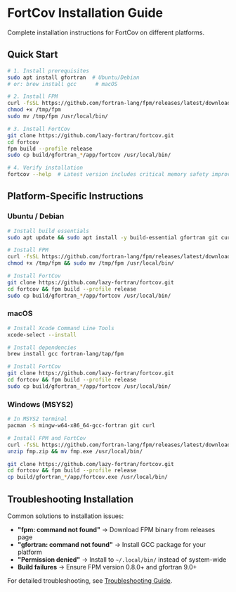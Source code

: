 # FortCov Installation Guide

Complete installation instructions for FortCov on different platforms.

## Quick Start

```bash
# 1. Install prerequisites
sudo apt install gfortran  # Ubuntu/Debian
# or: brew install gcc      # macOS

# 2. Install FPM
curl -fsSL https://github.com/fortran-lang/fpm/releases/latest/download/fpm-0.12.0-linux-x86_64-gcc-12 -o /tmp/fpm
chmod +x /tmp/fpm
sudo mv /tmp/fpm /usr/local/bin/

# 3. Install FortCov
git clone https://github.com/lazy-fortran/fortcov.git
cd fortcov
fpm build --profile release
sudo cp build/gfortran_*/app/fortcov /usr/local/bin/

# 4. Verify installation
fortcov --help  # Latest version includes critical memory safety improvements
```

## Platform-Specific Instructions

### Ubuntu / Debian

```bash
# Install build essentials
sudo apt update && sudo apt install -y build-essential gfortran git curl

# Install FPM
curl -fsSL https://github.com/fortran-lang/fpm/releases/latest/download/fpm-0.12.0-linux-x86_64-gcc-12 -o /tmp/fpm
chmod +x /tmp/fpm && sudo mv /tmp/fpm /usr/local/bin/

# Install FortCov
git clone https://github.com/lazy-fortran/fortcov.git
cd fortcov && fpm build --profile release
sudo cp build/gfortran_*/app/fortcov /usr/local/bin/
```

### macOS

```bash
# Install Xcode Command Line Tools
xcode-select --install

# Install dependencies
brew install gcc fortran-lang/tap/fpm

# Install FortCov
git clone https://github.com/lazy-fortran/fortcov.git
cd fortcov && fpm build --profile release
sudo cp build/gfortran_*/app/fortcov /usr/local/bin/
```

### Windows (MSYS2)

```bash
# In MSYS2 terminal
pacman -S mingw-w64-x86_64-gcc-fortran git curl

# Install FPM and FortCov
curl -fsSL https://github.com/fortran-lang/fpm/releases/latest/download/fpm-windows.zip -o fpm.zip
unzip fmp.zip && mv fmp.exe /usr/local/bin/

git clone https://github.com/lazy-fortran/fortcov.git
cd fortcov && fpm build --profile release
cp build/gfortran_*/app/fortcov.exe /usr/local/bin/
```

## Troubleshooting Installation

Common solutions to installation issues:

- **"fpm: command not found"** → Download FPM binary from releases page
- **"gfortran: command not found"** → Install GCC package for your platform  
- **"Permission denied"** → Install to `~/.local/bin/` instead of system-wide
- **Build failures** → Ensure FPM version 0.8.0+ and gfortran 9.0+

For detailed troubleshooting, see [Troubleshooting Guide](troubleshooting.md).